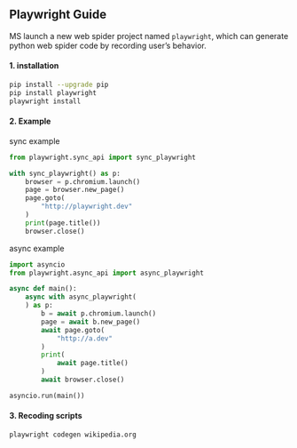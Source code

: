 ## Playwright Guide

MS launch a new web spider project named `playwright`, which can generate python web spider code by recording user’s behavior. 

#### 1. installation

```bash
pip install --upgrade pip
pip install playwright
playwright install
```

#### 2. Example

sync example

```python
from playwright.sync_api import sync_playwright

with sync_playwright() as p:
    browser = p.chromium.launch()
    page = browser.new_page()
    page.goto(
        "http://playwright.dev"
    )
    print(page.title())
    browser.close()
```

async example

```python
import asyncio
from playwright.async_api import async_playwright

async def main():
    async with async_playwright(
    ) as p:
        b = await p.chromium.launch()
        page = await b.new_page()
        await page.goto(
            "http://a.dev"
        )
        print(
            await page.title()
        )
        await browser.close()

asyncio.run(main())
```

#### 3. Recoding scripts

```bash
playwright codegen wikipedia.org
```



